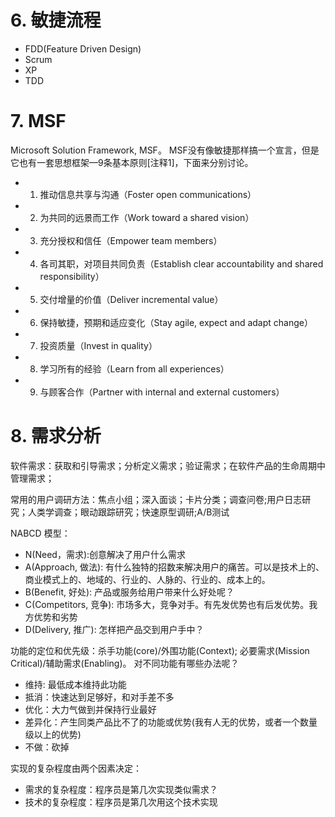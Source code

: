 # 6. 敏捷流程

- FDD(Feature Driven Design)
- Scrum
- XP
- TDD

# 7. MSF
Microsoft Solution Framework, MSF。 MSF没有像敏捷那样搞一个宣言，但是它也有一套思想框架—9条基本原则[注释1]，下面来分别讨论。

- 1. 推动信息共享与沟通（Foster open communications）
- 2. 为共同的远景而工作（Work toward a shared vision）
- 3. 充分授权和信任（Empower team members）
- 4. 各司其职，对项目共同负责（Establish clear accountability and shared responsibility）
- 5. 交付增量的价值（Deliver incremental value）
- 6. 保持敏捷，预期和适应变化（Stay agile, expect and adapt change）
- 7. 投资质量（Invest in quality）
- 8. 学习所有的经验（Learn from all experiences）
- 9. 与顾客合作（Partner with internal and external customers）


# 8. 需求分析
软件需求：获取和引导需求；分析定义需求；验证需求；在软件产品的生命周期中管理需求；

常用的用户调研方法：焦点小组；深入面谈；卡片分类；调查问卷;用户日志研究；人类学调查；眼动跟踪研究；快速原型调研;A/B测试

NABCD 模型：
- N(Need，需求):创意解决了用户什么需求
- A(Approach, 做法): 有什么独特的招数来解决用户的痛苦。可以是技术上的、商业模式上的、地域的、行业的、人脉的、行业的、成本上的。
- B(Benefit, 好处): 产品或服务给用户带来什么好处呢？
- C(Competitors, 竞争): 市场多大，竞争对手。有先发优势也有后发优势。我方优势和劣势
- D(Delivery, 推广): 怎样把产品交到用户手中？

功能的定位和优先级：杀手功能(core)/外围功能(Context); 必要需求(Mission Critical)/辅助需求(Enabling)。
对不同功能有哪些办法呢？
- 维持: 最低成本维持此功能
- 抵消：快速达到足够好，和对手差不多
- 优化：大力气做到并保持行业最好
- 差异化：产生同类产品比不了的功能或优势(我有人无的优势，或者一个数量级以上的优势)
- 不做：砍掉

实现的复杂程度由两个因素决定：
- 需求的复杂程度：程序员是第几次实现类似需求？
- 技术的复杂程度：程序员是第几次用这个技术实现

